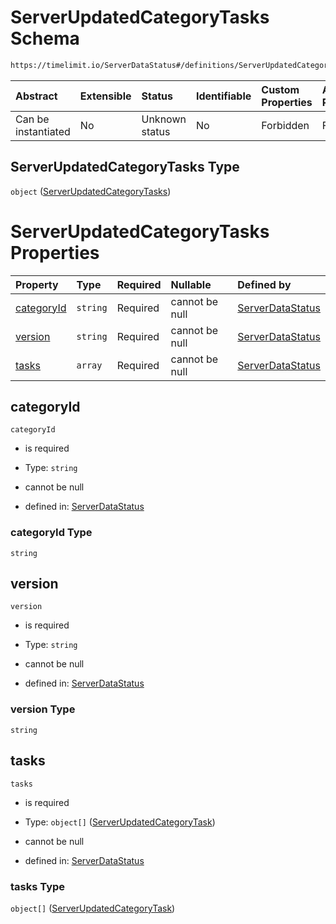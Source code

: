 # ServerUpdatedCategoryTasks Schema

```txt
https://timelimit.io/ServerDataStatus#/definitions/ServerUpdatedCategoryTasks
```



| Abstract            | Extensible | Status         | Identifiable | Custom Properties | Additional Properties | Access Restrictions | Defined In                                                                            |
| :------------------ | :--------- | :------------- | :----------- | :---------------- | :-------------------- | :------------------ | :------------------------------------------------------------------------------------ |
| Can be instantiated | No         | Unknown status | No           | Forbidden         | Forbidden             | none                | [ServerDataStatus.schema.json\*](ServerDataStatus.schema.json "open original schema") |

## ServerUpdatedCategoryTasks Type

`object` ([ServerUpdatedCategoryTasks](serverdatastatus-definitions-serverupdatedcategorytasks.md))

# ServerUpdatedCategoryTasks Properties

| Property                  | Type     | Required | Nullable       | Defined by                                                                                                                                                                                                 |
| :------------------------ | :------- | :------- | :------------- | :--------------------------------------------------------------------------------------------------------------------------------------------------------------------------------------------------------- |
| [categoryId](#categoryid) | `string` | Required | cannot be null | [ServerDataStatus](serverdatastatus-definitions-serverupdatedcategorytasks-properties-categoryid.md "https://timelimit.io/ServerDataStatus#/definitions/ServerUpdatedCategoryTasks/properties/categoryId") |
| [version](#version)       | `string` | Required | cannot be null | [ServerDataStatus](serverdatastatus-definitions-serverupdatedcategorytasks-properties-version.md "https://timelimit.io/ServerDataStatus#/definitions/ServerUpdatedCategoryTasks/properties/version")       |
| [tasks](#tasks)           | `array`  | Required | cannot be null | [ServerDataStatus](serverdatastatus-definitions-serverupdatedcategorytasks-properties-tasks.md "https://timelimit.io/ServerDataStatus#/definitions/ServerUpdatedCategoryTasks/properties/tasks")           |

## categoryId



`categoryId`

* is required

* Type: `string`

* cannot be null

* defined in: [ServerDataStatus](serverdatastatus-definitions-serverupdatedcategorytasks-properties-categoryid.md "https://timelimit.io/ServerDataStatus#/definitions/ServerUpdatedCategoryTasks/properties/categoryId")

### categoryId Type

`string`

## version



`version`

* is required

* Type: `string`

* cannot be null

* defined in: [ServerDataStatus](serverdatastatus-definitions-serverupdatedcategorytasks-properties-version.md "https://timelimit.io/ServerDataStatus#/definitions/ServerUpdatedCategoryTasks/properties/version")

### version Type

`string`

## tasks



`tasks`

* is required

* Type: `object[]` ([ServerUpdatedCategoryTask](serverdatastatus-definitions-serverupdatedcategorytask.md))

* cannot be null

* defined in: [ServerDataStatus](serverdatastatus-definitions-serverupdatedcategorytasks-properties-tasks.md "https://timelimit.io/ServerDataStatus#/definitions/ServerUpdatedCategoryTasks/properties/tasks")

### tasks Type

`object[]` ([ServerUpdatedCategoryTask](serverdatastatus-definitions-serverupdatedcategorytask.md))
